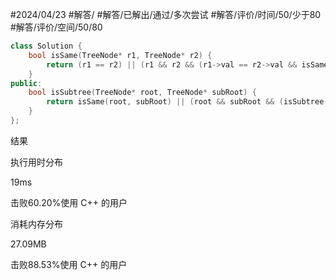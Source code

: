 #2024/04/23 #解答/ #解答/已解出/通过/多次尝试 #解答/评价/时间/50/少于80 #解答/评价/空间/50/80 

``` cpp
class Solution {
	bool isSame(TreeNode* r1, TreeNode* r2) {
		return (r1 == r2) || (r1 && r2 && (r1->val == r2->val && isSame(r1->left, r2->left) && isSame(r1->right, r2->right)));
	}
public:
	bool isSubtree(TreeNode* root, TreeNode* subRoot) {
		return isSame(root, subRoot) || (root && subRoot && (isSubtree(root->left, subRoot) || isSubtree(root->right, subRoot)));
	}
};
```

结果

执行用时分布

19ms

击败60.20%使用 C++ 的用户

消耗内存分布

27.09MB

击败88.53%使用 C++ 的用户